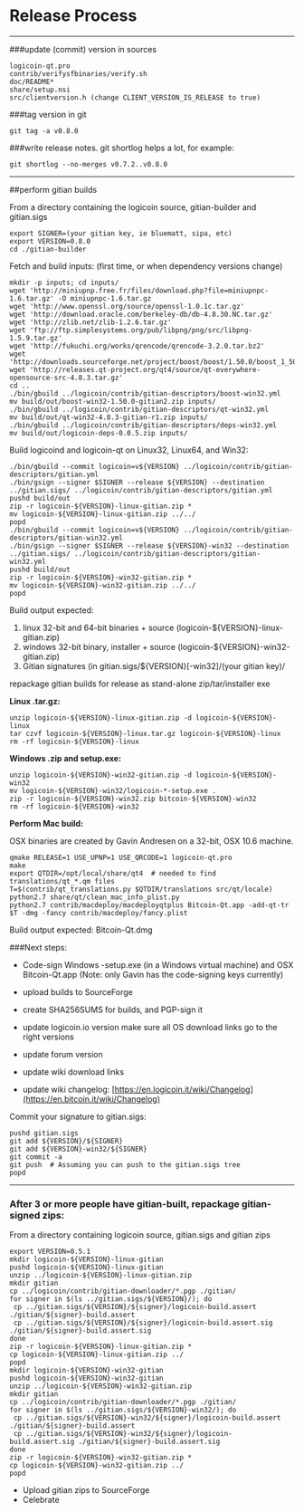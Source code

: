 Release Process
====================

* * *

###update (commit) version in sources


	logicoin-qt.pro
	contrib/verifysfbinaries/verify.sh
	doc/README*
	share/setup.nsi
	src/clientversion.h (change CLIENT_VERSION_IS_RELEASE to true)

###tag version in git

	git tag -a v0.8.0

###write release notes. git shortlog helps a lot, for example:

	git shortlog --no-merges v0.7.2..v0.8.0

* * *

##perform gitian builds

 From a directory containing the logicoin source, gitian-builder and gitian.sigs
  
	export SIGNER=(your gitian key, ie bluematt, sipa, etc)
	export VERSION=0.8.0
	cd ./gitian-builder

 Fetch and build inputs: (first time, or when dependency versions change)

	mkdir -p inputs; cd inputs/
	wget 'http://miniupnp.free.fr/files/download.php?file=miniupnpc-1.6.tar.gz' -O miniupnpc-1.6.tar.gz
	wget 'http://www.openssl.org/source/openssl-1.0.1c.tar.gz'
	wget 'http://download.oracle.com/berkeley-db/db-4.8.30.NC.tar.gz'
	wget 'http://zlib.net/zlib-1.2.6.tar.gz'
	wget 'ftp://ftp.simplesystems.org/pub/libpng/png/src/libpng-1.5.9.tar.gz'
	wget 'http://fukuchi.org/works/qrencode/qrencode-3.2.0.tar.bz2'
	wget 'http://downloads.sourceforge.net/project/boost/boost/1.50.0/boost_1_50_0.tar.bz2'
	wget 'http://releases.qt-project.org/qt4/source/qt-everywhere-opensource-src-4.8.3.tar.gz'
	cd ..
	./bin/gbuild ../logicoin/contrib/gitian-descriptors/boost-win32.yml
	mv build/out/boost-win32-1.50.0-gitian2.zip inputs/
	./bin/gbuild ../logicoin/contrib/gitian-descriptors/qt-win32.yml
	mv build/out/qt-win32-4.8.3-gitian-r1.zip inputs/
	./bin/gbuild ../logicoin/contrib/gitian-descriptors/deps-win32.yml
	mv build/out/logicoin-deps-0.0.5.zip inputs/

 Build logicoind and logicoin-qt on Linux32, Linux64, and Win32:
  
	./bin/gbuild --commit logicoin=v${VERSION} ../logicoin/contrib/gitian-descriptors/gitian.yml
	./bin/gsign --signer $SIGNER --release ${VERSION} --destination ../gitian.sigs/ ../logicoin/contrib/gitian-descriptors/gitian.yml
	pushd build/out
	zip -r logicoin-${VERSION}-linux-gitian.zip *
	mv logicoin-${VERSION}-linux-gitian.zip ../../
	popd
	./bin/gbuild --commit logicoin=v${VERSION} ../logicoin/contrib/gitian-descriptors/gitian-win32.yml
	./bin/gsign --signer $SIGNER --release ${VERSION}-win32 --destination ../gitian.sigs/ ../logicoin/contrib/gitian-descriptors/gitian-win32.yml
	pushd build/out
	zip -r logicoin-${VERSION}-win32-gitian.zip *
	mv logicoin-${VERSION}-win32-gitian.zip ../../
	popd

  Build output expected:

  1. linux 32-bit and 64-bit binaries + source (logicoin-${VERSION}-linux-gitian.zip)
  2. windows 32-bit binary, installer + source (logicoin-${VERSION}-win32-gitian.zip)
  3. Gitian signatures (in gitian.sigs/${VERSION}[-win32]/(your gitian key)/

repackage gitian builds for release as stand-alone zip/tar/installer exe

**Linux .tar.gz:**

	unzip logicoin-${VERSION}-linux-gitian.zip -d logicoin-${VERSION}-linux
	tar czvf logicoin-${VERSION}-linux.tar.gz logicoin-${VERSION}-linux
	rm -rf logicoin-${VERSION}-linux

**Windows .zip and setup.exe:**

	unzip logicoin-${VERSION}-win32-gitian.zip -d logicoin-${VERSION}-win32
	mv logicoin-${VERSION}-win32/logicoin-*-setup.exe .
	zip -r logicoin-${VERSION}-win32.zip bitcoin-${VERSION}-win32
	rm -rf logicoin-${VERSION}-win32

**Perform Mac build:**

  OSX binaries are created by Gavin Andresen on a 32-bit, OSX 10.6 machine.

	qmake RELEASE=1 USE_UPNP=1 USE_QRCODE=1 logicoin-qt.pro
	make
	export QTDIR=/opt/local/share/qt4  # needed to find translations/qt_*.qm files
	T=$(contrib/qt_translations.py $QTDIR/translations src/qt/locale)
	python2.7 share/qt/clean_mac_info_plist.py
	python2.7 contrib/macdeploy/macdeployqtplus Bitcoin-Qt.app -add-qt-tr $T -dmg -fancy contrib/macdeploy/fancy.plist

 Build output expected: Bitcoin-Qt.dmg

###Next steps:

* Code-sign Windows -setup.exe (in a Windows virtual machine) and
  OSX Bitcoin-Qt.app (Note: only Gavin has the code-signing keys currently)

* upload builds to SourceForge

* create SHA256SUMS for builds, and PGP-sign it

* update logicoin.io version
  make sure all OS download links go to the right versions

* update forum version

* update wiki download links

* update wiki changelog: [https://en.logicoin.it/wiki/Changelog](https://en.bitcoin.it/wiki/Changelog)

Commit your signature to gitian.sigs:

	pushd gitian.sigs
	git add ${VERSION}/${SIGNER}
	git add ${VERSION}-win32/${SIGNER}
	git commit -a
	git push  # Assuming you can push to the gitian.sigs tree
	popd

-------------------------------------------------------------------------

### After 3 or more people have gitian-built, repackage gitian-signed zips:

From a directory containing logicoin source, gitian.sigs and gitian zips

	export VERSION=0.5.1
	mkdir logicoin-${VERSION}-linux-gitian
	pushd logicoin-${VERSION}-linux-gitian
	unzip ../logicoin-${VERSION}-linux-gitian.zip
	mkdir gitian
	cp ../logicoin/contrib/gitian-downloader/*.pgp ./gitian/
	for signer in $(ls ../gitian.sigs/${VERSION}/); do
	 cp ../gitian.sigs/${VERSION}/${signer}/logicoin-build.assert ./gitian/${signer}-build.assert
	 cp ../gitian.sigs/${VERSION}/${signer}/logicoin-build.assert.sig ./gitian/${signer}-build.assert.sig
	done
	zip -r logicoin-${VERSION}-linux-gitian.zip *
	cp logicoin-${VERSION}-linux-gitian.zip ../
	popd
	mkdir logicoin-${VERSION}-win32-gitian
	pushd logicoin-${VERSION}-win32-gitian
	unzip ../logicoin-${VERSION}-win32-gitian.zip
	mkdir gitian
	cp ../logicoin/contrib/gitian-downloader/*.pgp ./gitian/
	for signer in $(ls ../gitian.sigs/${VERSION}-win32/); do
	 cp ../gitian.sigs/${VERSION}-win32/${signer}/logicoin-build.assert ./gitian/${signer}-build.assert
	 cp ../gitian.sigs/${VERSION}-win32/${signer}/logicoin-build.assert.sig ./gitian/${signer}-build.assert.sig
	done
	zip -r logicoin-${VERSION}-win32-gitian.zip *
	cp logicoin-${VERSION}-win32-gitian.zip ../
	popd

- Upload gitian zips to SourceForge
- Celebrate 
